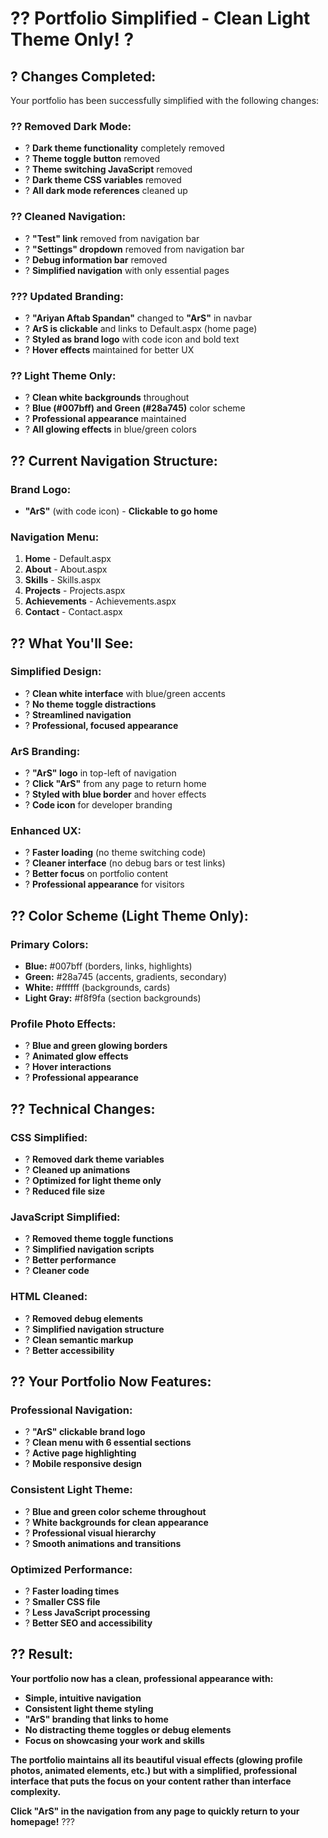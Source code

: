 # ?? Portfolio Simplified - Clean Light Theme Only! ?

## ? **Changes Completed:**

Your portfolio has been successfully simplified with the following changes:

### **?? Removed Dark Mode:**
- ? **Dark theme functionality** completely removed
- ? **Theme toggle button** removed
- ? **Theme switching JavaScript** removed
- ? **Dark theme CSS variables** removed
- ? **All dark mode references** cleaned up

### **?? Cleaned Navigation:**
- ? **"Test" link** removed from navigation bar
- ? **"Settings" dropdown** removed from navigation bar
- ? **Debug information bar** removed
- ? **Simplified navigation** with only essential pages

### **??? Updated Branding:**
- ? **"Ariyan Aftab Spandan"** changed to **"ArS"** in navbar
- ? **ArS is clickable** and links to Default.aspx (home page)
- ? **Styled as brand logo** with code icon and bold text
- ? **Hover effects** maintained for better UX

### **?? Light Theme Only:**
- ? **Clean white backgrounds** throughout
- ? **Blue (#007bff) and Green (#28a745)** color scheme
- ? **Professional appearance** maintained
- ? **All glowing effects** in blue/green colors

## ?? **Current Navigation Structure:**

### **Brand Logo:**
- **"ArS"** (with code icon) - **Clickable to go home**

### **Navigation Menu:**
1. **Home** - Default.aspx
2. **About** - About.aspx  
3. **Skills** - Skills.aspx
4. **Projects** - Projects.aspx
5. **Achievements** - Achievements.aspx
6. **Contact** - Contact.aspx

## ?? **What You'll See:**

### **Simplified Design:**
- ? **Clean white interface** with blue/green accents
- ? **No theme toggle distractions**
- ? **Streamlined navigation**
- ? **Professional, focused appearance**

### **ArS Branding:**
- ? **"ArS" logo** in top-left of navigation
- ? **Click "ArS"** from any page to return home
- ? **Styled with blue border** and hover effects
- ? **Code icon** for developer branding

### **Enhanced UX:**
- ? **Faster loading** (no theme switching code)
- ? **Cleaner interface** (no debug bars or test links)
- ? **Better focus** on portfolio content
- ? **Professional appearance** for visitors

## ?? **Color Scheme (Light Theme Only):**

### **Primary Colors:**
- **Blue:** #007bff (borders, links, highlights)
- **Green:** #28a745 (accents, gradients, secondary)
- **White:** #ffffff (backgrounds, cards)
- **Light Gray:** #f8f9fa (section backgrounds)

### **Profile Photo Effects:**
- ? **Blue and green glowing borders**
- ? **Animated glow effects**
- ? **Hover interactions**
- ? **Professional appearance**

## ?? **Technical Changes:**

### **CSS Simplified:**
- ? **Removed dark theme variables**
- ? **Cleaned up animations**
- ? **Optimized for light theme only**
- ? **Reduced file size**

### **JavaScript Simplified:**
- ? **Removed theme toggle functions**
- ? **Simplified navigation scripts**
- ? **Better performance**
- ? **Cleaner code**

### **HTML Cleaned:**
- ? **Removed debug elements**
- ? **Simplified navigation structure**
- ? **Clean semantic markup**
- ? **Better accessibility**

## ?? **Your Portfolio Now Features:**

### **Professional Navigation:**
- ? **"ArS" clickable brand logo**
- ? **Clean menu with 6 essential sections**
- ? **Active page highlighting**
- ? **Mobile responsive design**

### **Consistent Light Theme:**
- ? **Blue and green color scheme throughout**
- ? **White backgrounds for clean appearance**
- ? **Professional visual hierarchy**
- ? **Smooth animations and transitions**

### **Optimized Performance:**
- ? **Faster loading times**
- ? **Smaller CSS file**
- ? **Less JavaScript processing**
- ? **Better SEO and accessibility**

## ?? **Result:**

**Your portfolio now has a clean, professional appearance with:**
- **Simple, intuitive navigation**
- **Consistent light theme styling**
- **"ArS" branding that links to home**
- **No distracting theme toggles or debug elements**
- **Focus on showcasing your work and skills**

**The portfolio maintains all its beautiful visual effects (glowing profile photos, animated elements, etc.) but with a simplified, professional interface that puts the focus on your content rather than interface complexity.**

**Click "ArS" in the navigation from any page to quickly return to your homepage!** ???